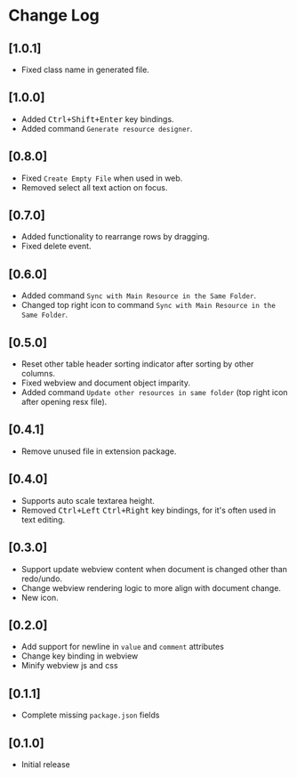 # Change Log

## [1.0.1]

- Fixed class name in generated file.

## [1.0.0]

- Added <kbd>Ctrl+Shift+Enter</kbd> key bindings.
- Added command `Generate resource designer`.

## [0.8.0]

- Fixed `Create Empty File` when used in web.
- Removed select all text action on focus.

## [0.7.0]

- Added functionality to rearrange rows by dragging.
- Fixed delete event.

## [0.6.0]

- Added command `Sync with Main Resource in the Same Folder`.
- Changed top right icon to command `Sync with Main Resource in the Same Folder`.

## [0.5.0]

- Reset other table header sorting indicator after sorting by other columns.
- Fixed webview and document object imparity.
- Added command `Update other resources in same folder` (top right icon after opening resx file).

## [0.4.1]

- Remove unused file in extension package.

## [0.4.0]

- Supports auto scale textarea height.
- Removed <kbd>Ctrl+Left</kbd> <kbd>Ctrl+Right</kbd> key bindings, for it's often used in text editing.

## [0.3.0]

- Support update webview content when document is changed other than redo/undo.
- Change webview rendering logic to more align with document change.
- New icon.

## [0.2.0]

- Add support for newline in `value` and `comment` attributes
- Change key binding in webview
- Minify webview js and css

## [0.1.1]

- Complete missing `package.json` fields

## [0.1.0]

- Initial release

